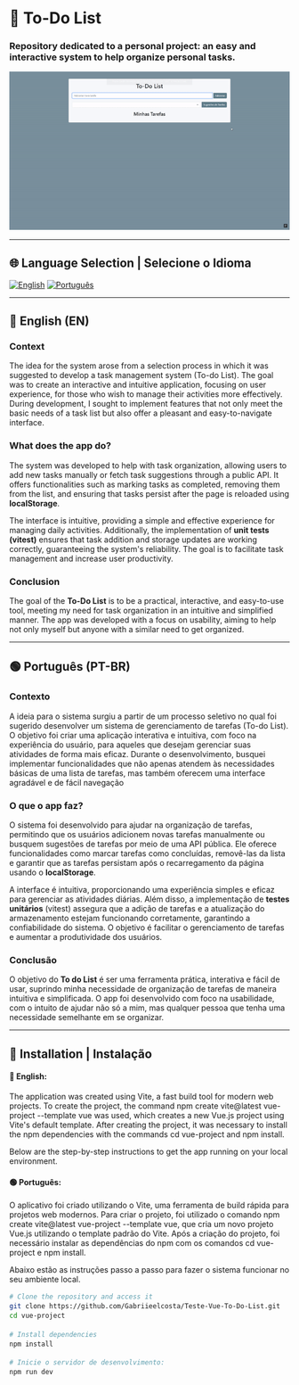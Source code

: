 # 📝 To-Do List

### Repository dedicated to a personal project: an easy and interactive system to help organize personal tasks.

![App Demo GIF](./src/assets/gifTo-do-List.gif) <!-- Replace with the actual path of your GIF -->

---

## 🌐 Language Selection | Selecione o Idioma 

[![English](https://img.shields.io/badge/Language-English-blue.svg)](#english) 
[![Português](https://img.shields.io/badge/Idioma-Português-green.svg)](#portuguese)

---
<a name="english"></a>

## 🔵 English (EN)

### Context

The idea for the system arose from a selection process in which it was suggested to develop a task management system (To-do List). The goal was to create an interactive and intuitive application, focusing on user experience, for those who wish to manage their activities more effectively. During development, I sought to implement features that not only meet the basic needs of a task list but also offer a pleasant and easy-to-navigate interface.

### What does the app do?

The system was developed to help with task organization, allowing users to add new tasks manually or fetch task suggestions through a public API. It offers functionalities such as marking tasks as completed, removing them from the list, and ensuring that tasks persist after the page is reloaded using **localStorage**.

The interface is intuitive, providing a simple and effective experience for managing daily activities. Additionally, the implementation of **unit tests (vitest)** ensures that task addition and storage updates are working correctly, guaranteeing the system's reliability. The goal is to facilitate task management and increase user productivity.

### Conclusion

The goal of the **To-Do List** is to be a practical, interactive, and easy-to-use tool, meeting my need for task organization in an intuitive and simplified manner. The app was developed with a focus on usability, aiming to help not only myself but anyone with a similar need to get organized.

---
<a name="portuguese"></a>

## 🟢 Português (PT-BR) 

### Contexto

A ideia para o sistema surgiu a partir de um processo seletivo no qual foi sugerido desenvolver um sistema de gerenciamento de tarefas (To-do List). O objetivo foi criar uma aplicação interativa e intuitiva, com foco na experiência do usuário, para aqueles que desejam gerenciar suas atividades de forma mais eficaz. Durante o desenvolvimento, busquei implementar funcionalidades que não apenas atendem às necessidades básicas de uma lista de tarefas, mas também oferecem uma interface agradável e de fácil navegação

### O que o app faz?

O sistema foi desenvolvido para ajudar na organização de tarefas, permitindo que os usuários adicionem novas tarefas manualmente ou busquem sugestões de tarefas por meio de uma API pública. Ele oferece funcionalidades como marcar tarefas como concluídas, removê-las da lista e garantir que as tarefas persistam após o recarregamento da página usando o **localStorage**.

A interface é intuitiva, proporcionando uma experiência simples e eficaz para gerenciar as atividades diárias. Além disso, a implementação de **testes unitários** (vitest) assegura que a adição de tarefas e a atualização do armazenamento estejam funcionando corretamente, garantindo a confiabilidade do sistema. O objetivo é facilitar o gerenciamento de tarefas e aumentar a produtividade dos usuários.

### Conclusão

O objetivo do **To do List** é ser uma ferramenta prática, interativa e fácil de usar, suprindo minha necessidade de organização de tarefas de maneira intuitiva e simplificada. O app foi desenvolvido com foco na usabilidade, com o intuito de ajudar não só a mim, mas qualquer pessoa que tenha uma necessidade semelhante em se organizar.

---

## 🚀 Installation | Instalação 

#### 🔵 English:
The application was created using Vite, a fast build tool for modern web projects. To create the project, the command npm create vite@latest vue-project --template vue was used, which creates a new Vue.js project using Vite's default template. After creating the project, it was necessary to install the npm dependencies with the commands cd vue-project and npm install.

Below are the step-by-step instructions to get the app running on your local environment.

#### 🟢 Português:
O aplicativo foi criado utilizando o Vite, uma ferramenta de build rápida para projetos web modernos. Para criar o projeto, foi utilizado o comando npm create vite@latest vue-project --template vue, que cria um novo projeto Vue.js utilizando o template padrão do Vite. Após a criação do projeto, foi necessário instalar as dependências do npm com os comandos cd vue-project e npm install.

Abaixo estão as instruções passo a passo para fazer o sistema funcionar no seu ambiente local.



```bash
# Clone the repository and access it
git clone https://github.com/Gabriieelcosta/Teste-Vue-To-Do-List.git
cd vue-project

# Install dependencies
npm install

# Inicie o servidor de desenvolvimento:
npm run dev
